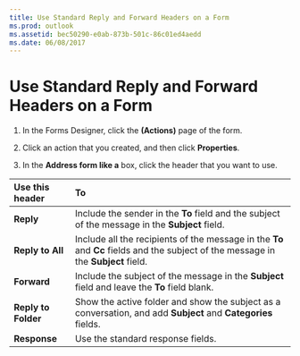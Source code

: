 ```yaml
---
title: Use Standard Reply and Forward Headers on a Form
ms.prod: outlook
ms.assetid: bec50290-e0ab-873b-501c-86c01ed4aedd
ms.date: 06/08/2017
---
```



# Use Standard Reply and Forward Headers on a Form

1. In the Forms Designer, click the **(Actions)** page of the form.
    
2. Click an action that you created, and then click **Properties**. 
    
3. In the **Address form like a** box, click the header that you want to use.
    


|**Use this header**|**To**|
|:-----|:-----|
| **Reply**|Include the sender in the **To** field and the subject of the message in the **Subject** field.|
| **Reply to All**|Include all the recipients of the message in the **To** and **Cc** fields and the subject of the message in the **Subject** field.|
| **Forward**|Include the subject of the message in the **Subject** field and leave the **To** field blank.|
| **Reply to Folder**|Show the active folder and show the subject as a conversation, and add **Subject** and **Categories** fields.|
| **Response**|Use the standard response fields.|

